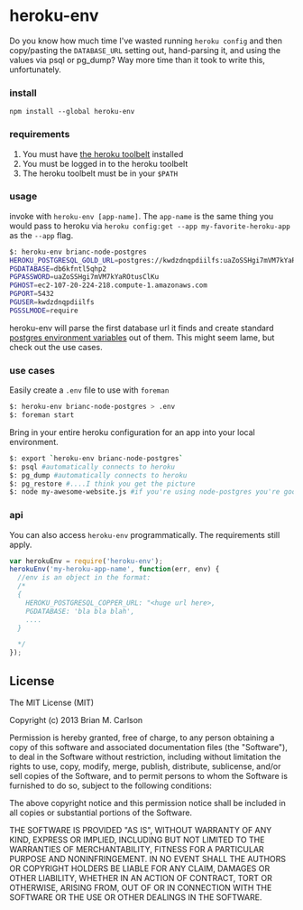 heroku-env
===============

Do you know how much time I've wasted running `heroku config` and then copy/pasting the `DATABASE_URL` setting out, hand-parsing it, and using the values via psql or pg_dump?  Way more time than it took to write this, unfortunately.

### install

`npm install --global heroku-env`

### requirements

1. You must have [the heroku toolbelt](https://toolbelt.heroku.com/) installed
2. You must be logged in to the heroku toolbelt
3. The heroku toolbelt must be in your `$PATH`

### usage

invoke with `heroku-env [app-name]`.  The `app-name` is the same thing you would pass to heroku via `heroku config:get --app my-favorite-heroku-app` as the `--app` flag.

```bash
$: heroku-env brianc-node-postgres
HEROKU_POSTGRESQL_GOLD_URL=postgres://kwdzdnqpdiilfs:uaZoSSHgi7mVM7kYaROtusClKu@ec2-107-20-224-218.compute-1.amazonaws.com:5432/db6kfntl5qhp2
PGDATABASE=db6kfntl5qhp2
PGPASSWORD=uaZoSSHgi7mVM7kYaROtusClKu
PGHOST=ec2-107-20-224-218.compute-1.amazonaws.com
PGPORT=5432
PGUSER=kwdzdnqpdiilfs
PGSSLMODE=require
```

heroku-env will parse the first database url it finds and create standard [postgres environment variables](http://www.postgresql.org/docs/9.2/static/libpq-envars.html) out of them.  This might seem lame, but check out the use cases.

### use cases

Easily create a `.env` file to use with `foreman`

```bash
$: heroku-env brianc-node-postgres > .env
$: foreman start
```

Bring in your entire heroku configuration for an app into your local environment.

```bash
$: export `heroku-env brianc-node-postgres`
$: psql #automatically connects to heroku
$: pg_dump #automatically connects to heroku
$: pg_restore #....I think you get the picture
$: node my-awesome-website.js #if you're using node-postgres you're good to go
```

### api

You can also access `heroku-env` programmatically.  The requirements still apply.

```js
var herokuEnv = require('heroku-env');
herokuEnv('my-heroku-app-name', function(err, env) {
  //env is an object in the format: 
  /*
  {
    HEROKU_POSTGRESQL_COPPER_URL: "<huge url here>,
    PGDATABASE: 'bla bla blah',
    ....
  }

  */
});

```

## License 

The MIT License (MIT)

Copyright (c) 2013 Brian M. Carlson

Permission is hereby granted, free of charge, to any person obtaining a copy
of this software and associated documentation files (the "Software"), to deal
in the Software without restriction, including without limitation the rights
to use, copy, modify, merge, publish, distribute, sublicense, and/or sell
copies of the Software, and to permit persons to whom the Software is
furnished to do so, subject to the following conditions:

The above copyright notice and this permission notice shall be included in
all copies or substantial portions of the Software.

THE SOFTWARE IS PROVIDED "AS IS", WITHOUT WARRANTY OF ANY KIND, EXPRESS OR
IMPLIED, INCLUDING BUT NOT LIMITED TO THE WARRANTIES OF MERCHANTABILITY,
FITNESS FOR A PARTICULAR PURPOSE AND NONINFRINGEMENT. IN NO EVENT SHALL THE
AUTHORS OR COPYRIGHT HOLDERS BE LIABLE FOR ANY CLAIM, DAMAGES OR OTHER
LIABILITY, WHETHER IN AN ACTION OF CONTRACT, TORT OR OTHERWISE, ARISING FROM,
OUT OF OR IN CONNECTION WITH THE SOFTWARE OR THE USE OR OTHER DEALINGS IN
THE SOFTWARE.
